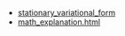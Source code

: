 * [stationary_variational_form](./stationary_variational_form/index.html)
* [math_explanation.html](./math_explanation.html)
